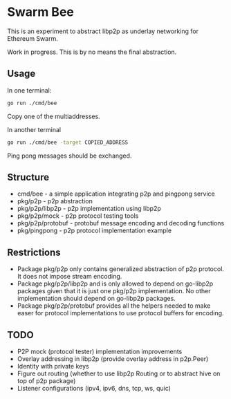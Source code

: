 # Swarm Bee

This is an experiment to abstract libp2p as underlay networking for Ethereum Swarm.

Work in progress. This is by no means the final abstraction.

## Usage

In one terminal:

```sh
go run ./cmd/bee
```

Copy one of the multiaddresses.

In another terminal


```sh
go run ./cmd/bee -target COPIED_ADDRESS
```

Ping pong messages should be exchanged.

## Structure

- cmd/bee - a simple application integrating p2p and pingpong service
- pkg/p2p - p2p abstraction
- pkg/p2p/libp2p - p2p implementation using libp2p
- pkg/p2p/mock - p2p protocol testing tools
- pkg/p2p/protobuf - protobuf message encoding and decoding functions
- pkg/pingpong - p2p protocol implementation example

## Restrictions

- Package pkg/p2p only contains generalized abstraction of p2p protocol. It does not impose stream encoding.
- Package pkg/p2p/libp2p and is only allowed to depend on go-libp2p packages given that it is just one pkg/p2p implementation. No other implementation should depend on go-libp2p packages.
- Package pkg/p2p/protobuf provides all the helpers needed to make easer for protocol implementations to use protocol buffers for encoding.

## TODO

- P2P mock (protocol tester) implementation improvements
- Overlay addressing in libp2p (provide overlay address in p2p.Peer)
- Identity with private keys
- Figure out routing (whether to use libp2p Routing or to abstract hive on top of p2p package)
- Listener configurations (ipv4, ipv6, dns, tcp, ws, quic)
